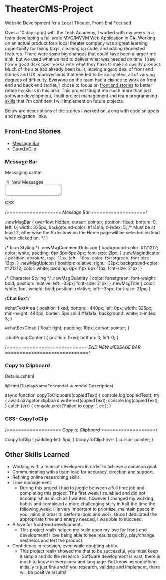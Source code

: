# TheaterCMS-Project
Website Development for a Local Theater, Front-End Focused

Over a 10 day sprint with the Tech Academy, I worked with my peers in a team developing a full scale MVC/MVVM Web Application in C#. Working on an actual product for a local theater company was a great learning oppertunity for fixing bugs, cleaning up code, and adding requested features. There were some big changes that could have been a large time sink, but we used what we had to deliver what was needed on time. I saw how a good developer works with what they have to make a quality product. Much of the site had already been built, leaving a good deal of front end stories and UX improvements that needed to be completed, all of varying degrees of difficulty. Everyone on the team had a chance to work on front end and back end stories, I chose to focus on [front end stories](#front-end-stories) to better refine my skills in this area. This project taught me much more than just software development, I built project management and team programming [skills](#other-skills-learned) that I'm confident I will implement on future projects.

Below are descriptions of the stories I worked on, along with code snippets and navigation links. 

## Front-End Stories
* [Message Bar](#message-bar)
* [CopyToClip](#copytoclip)

### Message Bar

Messaging.cshtml

<div class="newMsgBar">
  <i class="newMsgCommentDotsIcon fas fa-comment-dots"></i>
  <i class="newMsgIndicator fas fa-circle fa-stack"></i>
  <span class="newMsgQuantity">&nbsp;4 </span>
  <span class="newMsgTitle">&nbsp;New Messages</span>
  <i class="newMsgUpIcon fas fa-angle-up" id="chevButton"></i>
</div>
<textarea id="chatTextArea"></textarea>


<script>
  var $chatBox = $("textarea");

  @*Chatbox to rise from the msgBar*@
  $("#chevButton").click(function () {
    if ($chatBox.css("bottom") == "-440px") {
      $("textarea").animate({
        bottom: 0
      }, "slow");
      $("#chevButton").css({ "transform": "rotate(" + 180 + "deg)" });
    }
    @*Chatbox to fall into the msgbar*@
    else {
      $("textarea").animate({
        bottom: -440
      }, "slow");
      $("#chevButton").css({ "transform": "rotate(" + 180 + "deg)" });
    }
  });
</script>

CSS

/*=================== Message Bar ===================*/

.newMsgBar {
    overflow: hidden;
    cursor: pointer;
    position: fixed;
    bottom: 0;
    left: 0;
    width: 325px;
    background-color: #1a1a1a;
    z-index: 5; /* Must be at least 2, otherwise the Slideshow 
                   on the Home page will be selected instead 
                   when clicked on. */
}

/* Icon Styling */
.newMsgCommentDotsIcon {
    background-color: #121212;
    color: white;
    padding: 6px 8px 6px 8px;
    font-size: 21px;
}
.newMsgIndicator {
    position: absolute;
    top: -11px;
    left: -18px;
    color: forestgreen;
    font-size: 13px;
}
.newMsgUpIcon {
    position: relative;
    right: -32px;
    background-color: #121212;
    color: white;
    padding: 6px 11px 6px 11px;
    font-size: 21px;
}

/* Character Styling */
.newMsgQuantity {
    color: forestgreen;
    font-weight: bold;
    position: relative;
    left: -35px;
    font-size: 21px;
}
.newMsgTitle {
    color: white;
    font-weight: bold;
    position: relative;
    left: -35px;
    font-size: 21px;
}

/**************************Chat Box***************************/

#chatTextArea {
    position: fixed;
    bottom: -440px;
    left: 0px;
    width: 325px;
    min-height: 440px;
    border: 5px solid #1a1a1a;
    background: white;
    z-index: 3;
}

#chatBoxClose {
    float: right;
    padding: 10px;
    cursor: pointer;
}

.chatPopupContent {
    position: fixed;
    bottom: 0;
    left: 0;
}

/*============================ END NEW MESSAGE BAR =============================*/

### Copy to Clipboard

Details.cshtml

 <dt class="col flex-md-row">
                  @Html.DisplayNameFor(model => model.Description)<i class="fa fa-clipboard" id="copyToClip" aria-hidden="true" onclick="copyToClipboard('@Model.Description')"></i>
                </dt>
                
async function copyToClipboard(copiedText) {
console.log(copiedText);
try {
     await navigator.clipboard.writeText(copiedText);
     console.log(copiedText);
    } catch (err) {
      console.error('Failed to copy: ', err);
      }

### CSS- CopyToClip

/*=================== Copy to Clipboard ===================*/

#copyToClip {
    padding-left: 5px;
}
#copyToClip:hover {
    cursor: pointer;
}

## Other Skills Learned
* Working with a team of developers in order to achieve a common goal. 
* Communicating with a team lead for accuracy, direction and support.
* Refining online researching skills.
* Time management.
  - During this project I had to juggle between a full time job and completing this project. The first week I stumbled and did not accomplish as much as I wanted, however I changed my working habits and completed a more challenging story in half the time the following week. It is very important to prioritize, maintain peace in your mind in order to perform logic and work. Once I dedicated the appropriate time and energy needed, I was able to succeed. 
* A love for front-end development.
  - This project really helped me build upon my love for front-end development! I love being able to see results quickly, play/change aestheics and test the product. 
* Confidence in research, even while doubting ability.
  - This project really showed me that to be successful, you must keep it simple and do the research. Software development is vast, there is much to know in every area and language. Not knowing something initially is just fine and if you research, validate and implement, there will be positive results!
